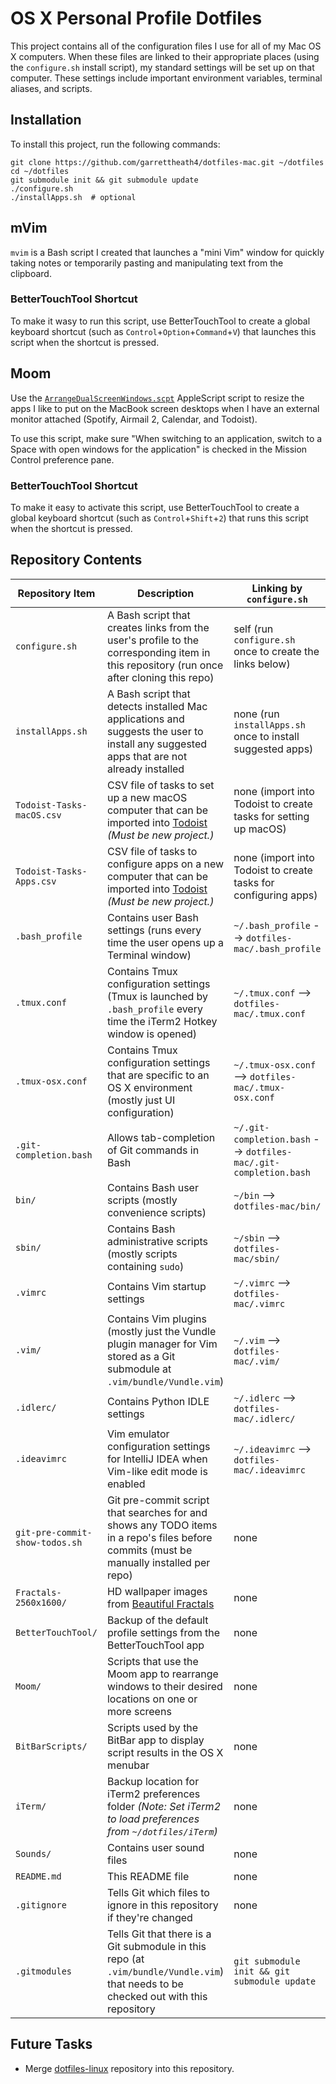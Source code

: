 OS X Personal Profile Dotfiles
================================

This project contains all of the configuration files I use for all of my Mac OS
X computers. When these files are linked to their appropriate places (using the
`configure.sh` install script), my standard settings will be set up on that
computer. These settings include important environment variables, terminal
aliases, and scripts.

Installation
------------
To install this project, run the following commands:

```
git clone https://github.com/garrettheath4/dotfiles-mac.git ~/dotfiles
cd ~/dotfiles
git submodule init && git submodule update
./configure.sh
./installApps.sh  # optional
```

mVim
----
`mvim` is a Bash script I created that launches a "mini Vim" window for quickly
taking notes or temporarily pasting and manipulating text from the clipboard.

### BetterTouchTool Shortcut
To make it wasy to run this script, use BetterTouchTool to create a global
keyboard shortcut (such as `Control`+`Option`+`Command`+`V`) that launches this
script when the shortcut is pressed.

Moom
----
Use the [`ArrangeDualScreenWindows.scpt`](Moom/ArrangeDualScreenWindows.scpt)
AppleScript script to resize the apps I like to put on the MacBook screen
desktops when I have an external monitor attached (Spotify, Airmail 2,
Calendar, and Todoist).

To use this script, make sure "When switching to an application, switch to a
Space with open windows for the application" is checked in the Mission Control
preference pane.

### BetterTouchTool Shortcut
To make it easy to activate this script, use BetterTouchTool to create a global
keyboard shortcut (such as `Control`+`Shift`+`2`) that runs this script when
the shortcut is pressed.

Repository Contents
-------------------

| Repository Item                | Description                                                                                                                              | Linking by `configure.sh`                                         |
| ---------------                | -----------                                                                                                                              | -------------------------                                         |
| `configure.sh`                 | A Bash script that creates links from the user's profile to the corresponding item in this repository (run once after cloning this repo) | self (run `configure.sh` once to create the links below)          |
| `installApps.sh`               | A Bash script that detects installed Mac applications and suggests the user to install any suggested apps that are not already installed | none (run `installApps.sh` once to install suggested apps)        |
| `Todoist-Tasks-macOS.csv`      | CSV file of tasks to set up a new macOS computer that can be imported into [Todoist](https://todoist.com/) _(Must be new project.)_      | none (import into Todoist to create tasks for setting up macOS)   |
| `Todoist-Tasks-Apps.csv`       | CSV file of tasks to configure apps on a new computer that can be imported into [Todoist](https://todoist.com/) _(Must be new project.)_ | none (import into Todoist to create tasks for configuring apps)   |
| `.bash_profile`                | Contains user Bash settings (runs every time the user opens up a Terminal window)                                                        | `~/.bash_profile` --> `dotfiles-mac/.bash_profile`                |
| `.tmux.conf`                   | Contains Tmux configuration settings (Tmux is launched by `.bash_profile` every time the iTerm2 Hotkey window is opened)                 | `~/.tmux.conf` --> `dotfiles-mac/.tmux.conf`                      |
| `.tmux-osx.conf`               | Contains Tmux configuration settings that are specific to an OS X environment (mostly just UI configuration)                             | `~/.tmux-osx.conf` --> `dotfiles-mac/.tmux-osx.conf`              |
| `.git-completion.bash`         | Allows tab-completion of Git commands in Bash                                                                                            | `~/.git-completion.bash` --> `dotfiles-mac/.git-completion.bash`  |
| `bin/`                         | Contains Bash user scripts (mostly convenience scripts)                                                                                  | `~/bin` --> `dotfiles-mac/bin/`                                   |
| `sbin/`                        | Contains Bash administrative scripts (mostly scripts containing `sudo`)                                                                  | `~/sbin` --> `dotfiles-mac/sbin/`                                 |
| `.vimrc`                       | Contains Vim startup settings                                                                                                            | `~/.vimrc` --> `dotfiles-mac/.vimrc`                              |
| `.vim/`                        | Contains Vim plugins (mostly just the Vundle plugin manager for Vim stored as a Git submodule at `.vim/bundle/Vundle.vim`)               | `~/.vim` --> `dotfiles-mac/.vim/`                                 |
| `.idlerc/`                     | Contains Python IDLE settings                                                                                                            | `~/.idlerc` --> `dotfiles-mac/.idlerc/`                           |
| `.ideavimrc`                   | Vim emulator configuration settings for IntelliJ IDEA when Vim-like edit mode is enabled                                                 | `~/.ideavimrc` --> `dotfiles-mac/.ideavimrc`                      |
| `git-pre-commit-show-todos.sh` | Git pre-commit script that searches for and shows any TODO items in a repo's files before commits (must be manually installed per repo)  | none                                                              |
| `Fractals-2560x1600/`          | HD wallpaper images from [Beautiful Fractals](http://www.beautifulfractals.com/ "Beautiful Fractals - Fractal Wallpapers")               | none                                                              |
| `BetterTouchTool/`             | Backup of the default profile settings from the BetterTouchTool app                                                                      | none                                                              |
| `Moom/`                        | Scripts that use the Moom app to rearrange windows to their desired locations on one or more screens                                     | none                                                              |
| `BitBarScripts/`               | Scripts used by the BitBar app to display script results in the OS X menubar                                                             | none                                                              |
| `iTerm/`                       | Backup location for iTerm2 preferences folder _(Note: Set iTerm2 to load preferences from `~/dotfiles/iTerm`)_                           | none                                                              |
| `Sounds/`                      | Contains user sound files                                                                                                                | none                                                              |
| `README.md`                    | This README file                                                                                                                         | none                                                              |
| `.gitignore`                   | Tells Git which files to ignore in this repository if they're changed                                                                    | none                                                              |
| `.gitmodules`                  | Tells Git that there is a Git submodule in this repo (at `.vim/bundle/Vundle.vim`) that needs to be checked out with this repository     | `git submodule init && git submodule update`                      |

Future Tasks
------------
 * Merge [dotfiles-linux](https://github.com/garrettheath4/dotfiles-linux.git "GitHub garrettheath4/dotfiles-linux") repository into this repository.

